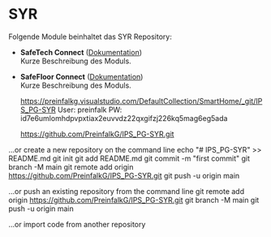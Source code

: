 # SYR

Folgende Module beinhaltet das SYR Repository:

- __SafeTech Connect__ ([Dokumentation](SafeTech%20Connect))  
	Kurze Beschreibung des Moduls.

- __SafeFloor Connect__ ([Dokumentation](SafeFloor%20Connect))  
	Kurze Beschreibung des Moduls.

	https://preinfalkg.visualstudio.com/DefaultCollection/SmartHome/_git/IPS_PG-SYR 
	User: preinfalk
	PW: id7e6umlomhdpvpxtiax2euvvdz22qxgifzj226kq5mag6eg5ada




	https://github.com/PreinfalkG/IPS_PG-SYR.git	

…or create a new repository on the command line
echo "# IPS_PG-SYR" >> README.md
git init
git add README.md
git commit -m "first commit"
git branch -M main
git remote add origin https://github.com/PreinfalkG/IPS_PG-SYR.git
git push -u origin main

…or push an existing repository from the command line
git remote add origin https://github.com/PreinfalkG/IPS_PG-SYR.git
git branch -M main
git push -u origin main


…or import code from another repository